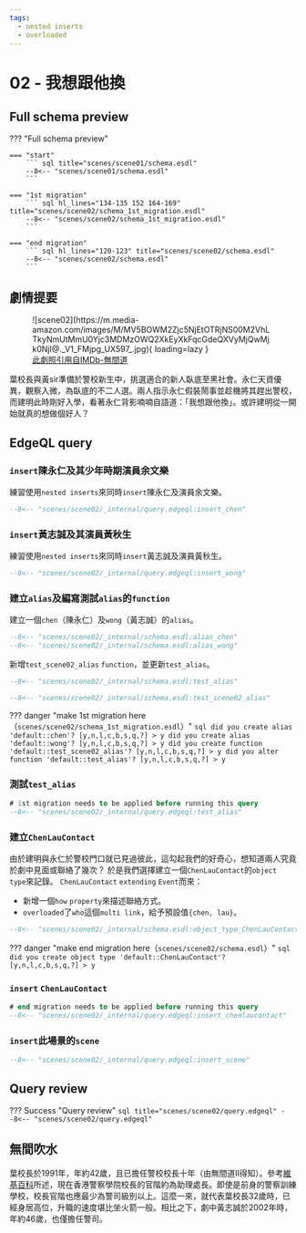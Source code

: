 ```yaml
---
tags:
  - nested inserts
  - overloaded
---
```


# 02 - 我想跟他換

## Full schema preview
??? "Full schema preview"

    === "start"
        ``` sql title="scenes/scene01/schema.esdl"
        --8<-- "scenes/scene01/schema.esdl"
        ```

    === "1st migration" 
        ``` sql hl_lines="134-135 152 164-169" title="scenes/scene02/schema_1st_migration.esdl"
        --8<-- "scenes/scene02/schema_1st_migration.esdl"
        ```

    === "end migration" 
        ``` sql hl_lines="120-123" title="scenes/scene02/schema.esdl"
        --8<-- "scenes/scene02/schema.esdl"
        ```
## 劇情提要
<figure markdown>
![scene02](https://m.media-amazon.com/images/M/MV5BOWM2Zjc5NjEtOTRjNS00M2VhLTkyNmUtMmU0Yjc3MDMzOWQ2XkEyXkFqcGdeQXVyMjQwMjk0NjI@._V1_FMjpg_UX597_.jpg){ loading=lazy }
  <figcaption><a href="https://www.imdb.com/title/tt0338564/mediaindex">此劇照引用自IMDb-無間道</a></figcaption>
</figure>

葉校長與黃sir準備於警校新生中，挑選適合的新人臥底至黑社會。永仁天資優異，觀察入微，為臥底的不二人選。兩人指示永仁假裝鬧事並趁機將其趕出警校，而建明此時剛好入學，看著永仁背影喃喃自語道：「我想跟他換」。或許建明從一開始就真的想做個好人？


## EdgeQL query
### `insert`陳永仁及其少年時期演員余文樂
練習使用`nested inserts`來同時`insert`陳永仁及演員余文樂。
``` sql title="scenes/scene02/query.edgeql"
--8<-- "scenes/scene02/_internal/query.edgeql:insert_chen"
```

### `insert`黃志誠及其演員黃秋生
練習使用`nested inserts`來同時`insert`黃志誠及演員黃秋生。
``` sql title="scenes/scene02/query.edgeql"
--8<-- "scenes/scene02/_internal/query.edgeql:insert_wong"
```

### 建立`alias`及編寫測試`alias`的`function` 
建立一個`chen`（陳永仁）及`wong`（黃志誠）的`alias`。
``` sql title="scenes/scene02/schema_1st_migration.esdl"
--8<-- "scenes/scene02/_internal/schema.esdl:alias_chen"
--8<-- "scenes/scene02/_internal/schema.esdl:alias_wong"
```
新增`test_scene02_alias` `function`，並更新`test_alias`。
``` sql title="scenes/scene02/schema_1st_migration.esdl"
--8<-- "scenes/scene02/_internal/schema.esdl:test_alias"

--8<-- "scenes/scene02/_internal/schema.esdl:test_scene02_alias"
```
??? danger "make 1st migration here（`scenes/scene02/schema_1st_migration.esdl`）"
    ``` sql
    did you create alias 'default::chen'? [y,n,l,c,b,s,q,?]
    > y
    did you create alias 'default::wong'? [y,n,l,c,b,s,q,?]
    > y
    did you create function 'default::test_scene02_alias'? [y,n,l,c,b,s,q,?]
    > y
    did you alter function 'default::test_alias'? [y,n,l,c,b,s,q,?]
    > y
    ```

### 測試`test_alias`
``` sql title="scenes/scene02/query.edgeql"
# 1st migration needs to be applied before running this query
--8<-- "scenes/scene02/_internal/query.edgeql:test_alias"
```

### 建立`ChenLauContact`
由於建明與永仁於警校門口就已見過彼此，這勾起我們的好奇心，想知道兩人究竟於劇中見面或聯絡了幾次？
於是我們選擇建立一個`ChenLauContact`的`object type`來記錄。
`ChenLauContact` `extending` `Event`而來：

* 新增一個`how` `property`來描述聯絡方式。
* `overloaded`了`who`這個`multi link`，給予預設值`{chen, lau}`。

``` sql title="scenes/scene02/schema.esdl"
--8<-- "scenes/scene02/_internal/schema.esdl:object_type_ChenLauContact"
```
??? danger "make end migration here（`scenes/scene02/schema.esdl`）"
    ``` sql
    did you create object type 'default::ChenLauContact'? [y,n,l,c,b,s,q,?]
    > y
    ```

### `insert` `ChenLauContact`
``` sql title="scenes/scene02/query.edgeql"
# end migration needs to be applied before running this query
--8<-- "scenes/scene02/_internal/query.edgeql:insert_chenlaucontact"
```

### `insert`此場景的`scene`

``` sql title="scenes/scene02/query.edgeql"
--8<-- "scenes/scene02/_internal/query.edgeql:insert_scene"
```

## Query review
??? Success "Query review"
    ``` sql title="scenes/scene02/query.edgeql"
    --8<-- "scenes/scene02/query.edgeql"
    ```

## 無間吹水
葉校長於1991年，年約42歲，且已擔任警校校長十年（由無間道Ⅱ得知）。參考[維基百科](https://zh.wikipedia.org/wiki/%E9%A6%99%E6%B8%AF%E8%AD%A6%E5%AF%9F%E5%AD%B8%E9%99%A2)所述，現在香港警察學院校長的官階約為助理處長。即使是前身的警察訓練學校，校長官階也應最少為警司級別以上。這麼一來，就代表葉校長32歲時，已經身居高位，升職的速度堪比坐火箭一般。相比之下，劇中黃志誠於2002年時，年約46歲，也僅擔任警司。